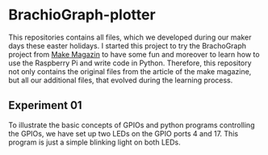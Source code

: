 # BrachioGraph-plotter

This repositories contains all files, which we developed during our maker days these easter holidays. I started this project to try the BrachoGraph project from [Make Magazin](http://make-magazin.de/x6n4) to have some fun and moreover to learn how to use the Raspberry Pi and write code in Python. Therefore, this repository not only contains the original files from the article of the make magazine, but all our additional files, that evolved during the learning process.

## Experiment 01

To illustrate the basic concepts of GPIOs and python programs controlling the GPIOs, we have set up two LEDs on the GPIO ports 4 and 17. This program is just a simple blinking light on both LEDs.

